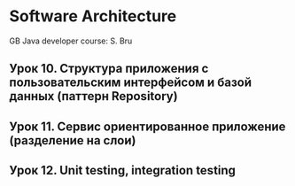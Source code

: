 # Software Architecture
GB Java developer course: S. Bru
## Урок 10. Структура приложения с пользовательским интерфейсом и базой данных (паттерн Repository)
## Урок 11. Сервис ориентированное приложение (разделение на слои)
## Урок 12. Unit testing, integration testing
